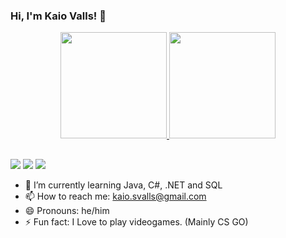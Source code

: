 ### Hi, I'm Kaio Valls! 👋





<div align="center">
  <a href="https://github.com/KaioValls">
  <img height="170em" src="https://github-readme-stats.vercel.app/api?username=KaioValls&show_icons=true&theme=tokyonight&include_all_commits=true&count_private=true"/>
  <img height="170em" src="https://github-readme-stats.vercel.app/api/top-langs/?username=KaioValls&layout=compact&langs_count=7&theme=tokyonight"/>
</div>

##
<div> 
  <a href="https://instagram.com/kaio_valls" target="_blank"><img src="https://img.shields.io/badge/-Instagram-%23E4405F?style=for-the-badge&logo=instagram&logoColor=white" target="_blank"></a>
  <a href = "mailto:kaio.svalls@gmail.com"><img src="https://img.shields.io/badge/-Gmail-%23333?style=for-the-badge&logo=gmail&logoColor=white" target="_blank"></a>
  <a href="https://www.linkedin.com/in/kaio-valls-124431198/" target="_blank"><img src="https://img.shields.io/badge/-LinkedIn-%230077B5?style=for-the-badge&logo=linkedin&logoColor=white" target="_blank"></a> 
 </div>
 
- 🌱 I’m currently learning Java, C#, .NET and SQL
- 📫 How to reach me: kaio.svalls@gmail.com
- 😄 Pronouns: he/him
- ⚡ Fun fact: I Love to play videogames. (Mainly CS GO)

##
